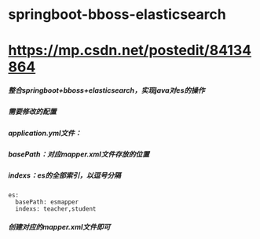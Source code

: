 # springboot-bboss-elasticsearch
# https://mp.csdn.net/postedit/84134864
##### 整合springboot+bboss+elasticsearch，实现java对es的操作
##### 需要修改的配置
##### application.yml文件：
##### basePath：对应mapper.xml文件存放的位置
##### indexs：es的全部索引，以逗号分隔
```
es:
  basePath: esmapper
  indexs: teacher,student
```
##### 创建对应的mapper.xml文件即可
